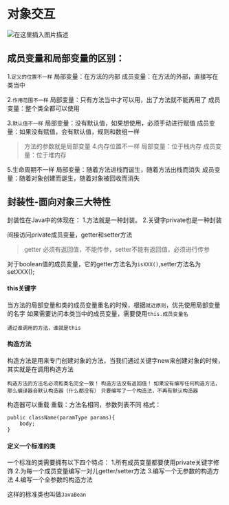 # 对象交互


![在这里插入图片描述](https://img-blog.csdnimg.cn/20190926184951719.png?x-oss-process=image/watermark,type_ZmFuZ3poZW5naGVpdGk,shadow_10,text_aHR0cHM6Ly9ibG9nLmNzZG4ubmV0L2EyNDUyOTMyMDY=,size_16,color_FFFFFF,t_70)



## 成员变量和局部变量的区别：

1.`定义的位置不一样`
局部变量：在方法的内部
成员变量：在方法的外部，直接写在类当中

2.`作用范围不一样`
局部变量：只有方法当中才可以用，出了方法就不能再用了
成员变量：整个类全都可以使用

3.`默认值不一样`
局部变量：没有默认值，如果想使用，必须手动进行赋值
成员变量：如果没有赋值，会有默认值，规则和数组一样

> 方法的参数就是局部变量
4.内存位置不一样
局部变量：位于栈内存
成员变量：位于堆内存

5.生命周期不一样
局部变量：随着方法进栈而诞生，随着方法出栈而消失
成员变量：随着对象创建而诞生，随着对象被回收而消失

## 封装性-面向对象三大特性

封装性在Java中的体现在：
1.方法就是一种封装。
2.关键字private也是一种封装

间接访问private成员变量，getter和setter方法
> getter 必须有返回值，不能传参，setter不能有返回值，必须进行传参


对于boolean值的成员变量，它的getter方法名为`isXXX()`,setter方法名为setXXX();

#### this关键字

当方法的局部变量和类的成员变量重名的时候，根据`就近原则`，优先使用局部变量的名字
如果需要访问本类当中的成员变量，需要使用`this.成员变量名`

`通过谁调用的方法，谁就是this`

#### 构造方法

构造方法是用来专门创建对象的方法，当我们通过关键字new来创建对象的时候，其实就是在调用构造方法


`构造方法的方法名必须和类名完全一致！`
`构造方法没有返回值！`
`如果没有编写任何构造方法，那么编译器会默认构造器（什么都没有）`
`只要编写了一个构造法，不再有默认构造器`

构造器可以重载
    重载：方法名相同，参数列表不同
格式：
```
public className(paramType params){
    body;
}
```

#### 定义一个标准的类
一个标准的类需要拥有以下四个特点：
1.所有成员变量都要使用private关键字修饰
2.为每一个成员变量编写一对儿getter/setter方法
3.编写一个无参数的构造方法
4.编写一个全参数的构造方法

这样的标准类也叫做`JavaBean`